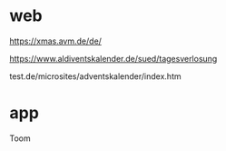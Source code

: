# web 

https://xmas.avm.de/de/

https://www.aldiventskalender.de/sued/tagesverlosung

test.de/microsites/adventskalender/index.htm





















# app

Toom
